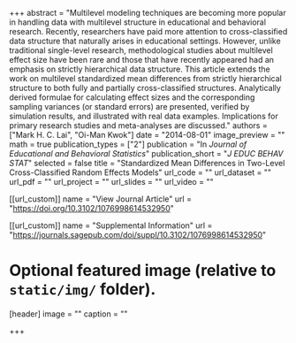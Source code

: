 +++
abstract = "Multilevel modeling techniques are becoming more popular in handling data with multilevel structure in educational and behavioral research. Recently, researchers have paid more attention to cross-classified data structure that naturally arises in educational settings. However, unlike traditional single-level research, methodological studies about multilevel effect size have been rare and those that have recently appeared had an emphasis on strictly hierarchical data structure. This article extends the work on multilevel standardized mean differences from strictly hierarchical structure to both fully and partially cross-classified structures. Analytically derived formulae for calculating effect sizes and the corresponding sampling variances (or standard errors) are presented, verified by simulation results, and illustrated with real data examples. Implications for primary research studies and meta-analyses are discussed."
authors = ["Mark H. C. Lai", "Oi-Man Kwok"]
date = "2014-08-01"
image_preview = ""
math = true
publication_types = ["2"]
publication = "In *Journal of Educational and Behavioral Statistics*"
publication_short = "*J EDUC BEHAV STAT*"
selected = false
title = "Standardized Mean Differences in Two-Level Cross-Classified Random Effects Models"
url_code = ""
url_dataset = ""
url_pdf = ""
url_project = ""
url_slides = ""
url_video = ""

[[url_custom]]
name = "View Journal Article"
url = "https://doi.org/10.3102/1076998614532950"

[[url_custom]]
name = "Supplemental Information"
url = "https://journals.sagepub.com/doi/suppl/10.3102/1076998614532950"

# Optional featured image (relative to `static/img/` folder).
[header]
image = ""
caption = ""

+++


